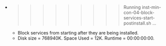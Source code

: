 * >>>>>>>>> Running inst-min-con-04-block-services-start-postinstall.sh ...
  * Block services from starting after they are being installed.
  * Disk size = 768940K. Space Used = 12K. Runtime = 00:00:00:00.
